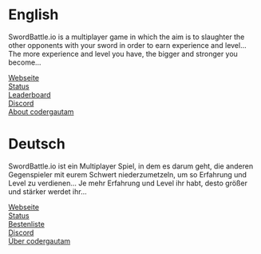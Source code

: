 # English

SwordBattle.io is a multiplayer game in which the aim is to slaughter the other opponents with your sword in order to earn experience and level... The more experience and level you have, the bigger and stronger you become...

[Webseite](http://swordfight.io)
<br>
[Status](http://status.swordfight.io)
<br>
[Leaderboard](https://www.swordfight.io/leaderboard)
<br>
[Discord](https://discord.com/invite/BDG8AfkysZ)
<br>
[About codergautam](https://www.swordfight.io/about.html)

# Deutsch

SwordBattle.io ist ein Multiplayer Spiel, in dem es darum geht, die anderen Gegenspieler mit eurem Schwert niederzumetzeln, um so Erfahrung und Level zu verdienen... Je mehr Erfahrung und Level ihr habt, desto größer und stärker werdet ihr...

[Webseite](http://swordfight.io)
<br>
[Status](http://status.swordfight.io)
<br>
[Bestenliste](https://www.swordfight.io/leaderboard)
<br>
[Discord](https://discord.com/invite/BDG8AfkysZ)
<br>
[Über codergautam](https://www.swordfight.io/about.html)
